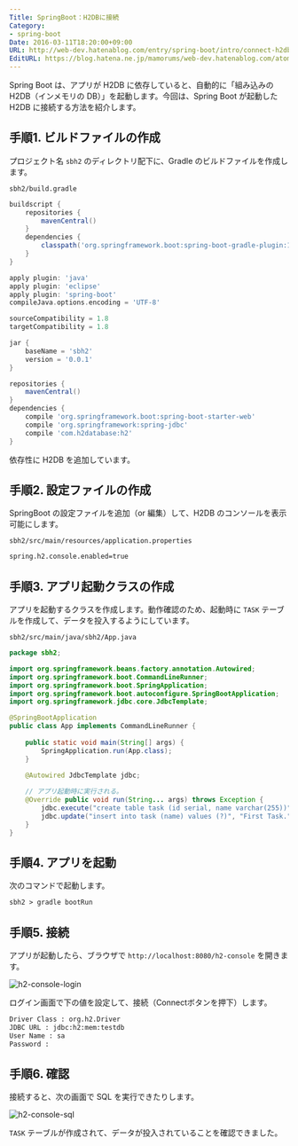 ```yaml
---
Title: SpringBoot：H2DBに接続
Category:
- spring-boot
Date: 2016-03-11T18:20:00+09:00
URL: http://web-dev.hatenablog.com/entry/spring-boot/intro/connect-h2db
EditURL: https://blog.hatena.ne.jp/mamorums/web-dev.hatenablog.com/atom/entry/10328749687179110941
---
```


Spring Boot は、アプリが H2DB に依存していると、自動的に「組み込みの H2DB（インメモリの DB）」を起動します。今回は、Spring Boot が起動した H2DB に接続する方法を紹介します。


## 手順1. ビルドファイルの作成
プロジェクト名 `sbh2` のディレクトリ配下に、Gradle のビルドファイルを作成します。

`sbh2/build.gradle`

```gradle
buildscript {
    repositories {
        mavenCentral()
    }
    dependencies {
        classpath('org.springframework.boot:spring-boot-gradle-plugin:1.3.3.RELEASE')
    }
}

apply plugin: 'java'
apply plugin: 'eclipse'
apply plugin: 'spring-boot'
compileJava.options.encoding = 'UTF-8'

sourceCompatibility = 1.8
targetCompatibility = 1.8

jar {
    baseName = 'sbh2'
    version = '0.0.1'
}

repositories {
    mavenCentral()
}
dependencies {
    compile 'org.springframework.boot:spring-boot-starter-web'
    compile 'org.springframework:spring-jdbc'
    compile 'com.h2database:h2'
}
```

依存性に H2DB を追加しています。


## 手順2. 設定ファイルの作成
SpringBoot の設定ファイルを追加（or 編集）して、H2DB のコンソールを表示可能にします。

`sbh2/src/main/resources/application.properties`

```txt
spring.h2.console.enabled=true
```


## 手順3. アプリ起動クラスの作成
アプリを起動するクラスを作成します。動作確認のため、起動時に `TASK` テーブルを作成して、データを投入するようにしています。


`sbh2/src/main/java/sbh2/App.java`

```java
package sbh2;

import org.springframework.beans.factory.annotation.Autowired;
import org.springframework.boot.CommandLineRunner;
import org.springframework.boot.SpringApplication;
import org.springframework.boot.autoconfigure.SpringBootApplication;
import org.springframework.jdbc.core.JdbcTemplate;

@SpringBootApplication
public class App implements CommandLineRunner {
	
	public static void main(String[] args) {
		SpringApplication.run(App.class);
	}
	
	@Autowired JdbcTemplate jdbc;

	// アプリ起動時に実行される。
	@Override public void run(String... args) throws Exception {
		jdbc.execute("create table task (id serial, name varchar(255))");
		jdbc.update("insert into task (name) values (?)", "First Task.");
	}
}
```


## 手順4. アプリを起動
次のコマンドで起動します。

```txt
sbh2 > gradle bootRun
```


## 手順5. 接続
アプリが起動したら、ブラウザで `http://localhost:8080/h2-console` を開きます。

![h2-console-login](http://cdn-ak.f.st-hatena.com/images/fotolife/m/mamorums/20160814/20160814221435.png)

ログイン画面で下の値を設定して、接続（Connectボタンを押下）します。

```txt
Driver Class : org.h2.Driver
JDBC URL : jdbc:h2:mem:testdb
User Name : sa
Password :
```

## 手順6. 確認
接続すると、次の画面で SQL を実行できたりします。

![h2-console-sql](http://cdn-ak.f.st-hatena.com/images/fotolife/m/mamorums/20160814/20160814221436.png)

`TASK` テーブルが作成されて、データが投入されていることを確認できました。
